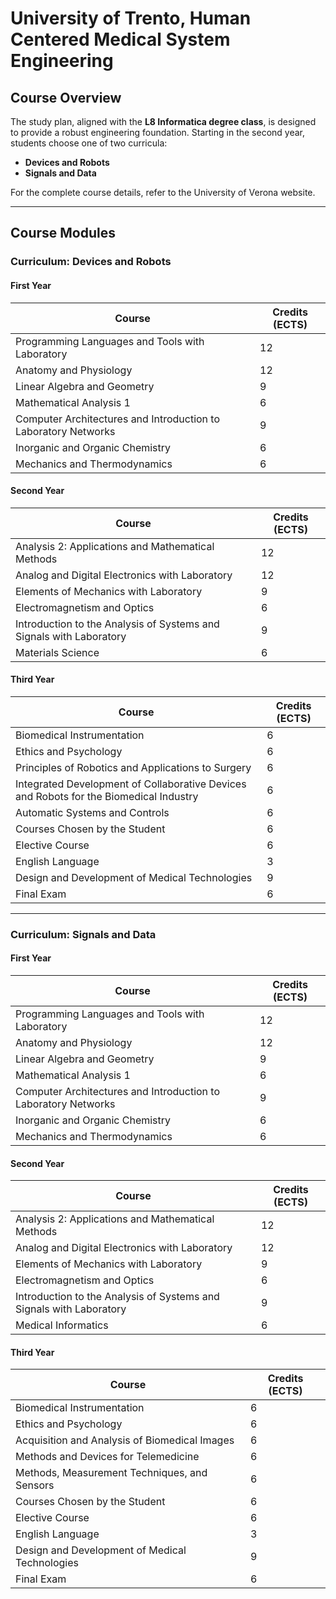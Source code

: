 # University of Trento, Human Centered Medical System Engineering

## Course Overview

The study plan, aligned with the **L8 Informatica degree class**, is designed to provide a robust engineering foundation. Starting in the second year, students choose one of two curricula:

- **Devices and Robots**
- **Signals and Data**

For the complete course details, refer to the University of Verona website.

---
## Course Modules

### Curriculum: Devices and Robots

#### First Year

| **Course**                                                  | **Credits (ECTS)** |
|-------------------------------------------------------------|---------------------|
| Programming Languages and Tools with Laboratory             | 12                  |
| Anatomy and Physiology                                       | 12                  |
| Linear Algebra and Geometry                                 | 9                   |
| Mathematical Analysis 1                                     | 6                   |
| Computer Architectures and Introduction to Laboratory Networks | 9                   |
| Inorganic and Organic Chemistry                             | 6                   |
| Mechanics and Thermodynamics                                | 6                   |

#### Second Year

| **Course**                                                  | **Credits (ECTS)** |
|-------------------------------------------------------------|---------------------|
| Analysis 2: Applications and Mathematical Methods           | 12                  |
| Analog and Digital Electronics with Laboratory              | 12                  |
| Elements of Mechanics with Laboratory                      | 9                   |
| Electromagnetism and Optics                                 | 6                   |
| Introduction to the Analysis of Systems and Signals with Laboratory | 9          |
| Materials Science                                           | 6                   |

#### Third Year

| **Course**                                                  | **Credits (ECTS)** |
|-------------------------------------------------------------|---------------------|
| Biomedical Instrumentation                                  | 6                   |
| Ethics and Psychology                                       | 6                   |
| Principles of Robotics and Applications to Surgery          | 6                   |
| Integrated Development of Collaborative Devices and Robots for the Biomedical Industry | 6 |
| Automatic Systems and Controls                              | 6                   |
| Courses Chosen by the Student                               | 6                   |
| Elective Course                                             | 6                   |
| English Language                                            | 3                   |
| Design and Development of Medical Technologies             | 9                   |
| Final Exam                                                  | 6                   |

---

### Curriculum: Signals and Data

#### First Year

| **Course**                                                  | **Credits (ECTS)** |
|-------------------------------------------------------------|---------------------|
| Programming Languages and Tools with Laboratory             | 12                  |
| Anatomy and Physiology                                       | 12                  |
| Linear Algebra and Geometry                                 | 9                   |
| Mathematical Analysis 1                                     | 6                   |
| Computer Architectures and Introduction to Laboratory Networks | 9                   |
| Inorganic and Organic Chemistry                             | 6                   |
| Mechanics and Thermodynamics                                | 6                   |

#### Second Year

| **Course**                                                  | **Credits (ECTS)** |
|-------------------------------------------------------------|---------------------|
| Analysis 2: Applications and Mathematical Methods           | 12                  |
| Analog and Digital Electronics with Laboratory              | 12                  |
| Elements of Mechanics with Laboratory                      | 9                   |
| Electromagnetism and Optics                                 | 6                   |
| Introduction to the Analysis of Systems and Signals with Laboratory | 9          |
| Medical Informatics                                         | 6                   |

#### Third Year

| **Course**                                                  | **Credits (ECTS)** |
|-------------------------------------------------------------|---------------------|
| Biomedical Instrumentation                                  | 6                   |
| Ethics and Psychology                                       | 6                   |
| Acquisition and Analysis of Biomedical Images               | 6                   |
| Methods and Devices for Telemedicine                        | 6                   |
| Methods, Measurement Techniques, and Sensors               | 6                   |
| Courses Chosen by the Student                               | 6                   |
| Elective Course                                             | 6                   |
| English Language                                            | 3                   |
| Design and Development of Medical Technologies             | 9                   |
| Final Exam                                                  | 6                   |
